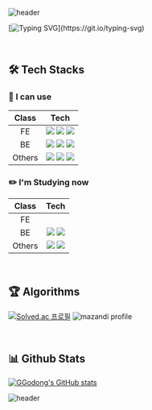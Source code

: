   
![header](https://capsule-render.vercel.app/api?type=waving&color=auto&height=300&section=header&text=GGoDong's%20GITHUB&fontSize=80&animation=fadeIn)

[![Typing SVG](https://readme-typing-svg.demolab.com?font=Noto+Sans+KR&pause=1000&width=435&lines=%EA%B9%80%EB%8F%99%EC%88%98%EC%9D%98+readme%EC%97%90+%EC%98%A4%EC%8B%A0+%EA%B2%83%EC%9D%84+%ED%99%98%EC%98%81%ED%95%A9%EB%8B%88%EB%8B%A4!)](https://git.io/typing-svg)

<br>

  ## 🛠️ Tech Stacks

  ### 🔧 I can use
  |Class|Tech|
  |:---:|:---:|
  |FE|<img src="https://img.shields.io/badge/html5-E34F26?style=for-the-badge&logo=html5&logoColor=white">   <img src="https://img.shields.io/badge/css-1572B6?style=for-the-badge&logo=css3&logoColor=white"> <img src="https://img.shields.io/badge/javascript-F7DF1E?style=for-the-badge&logo=javascript&logoColor=black">|
  |BE|<img src="https://img.shields.io/badge/java-007396?style=for-the-badge&logo=java&logoColor=white">   <img src="https://img.shields.io/badge/python-3776AB?style=for-the-badge&logo=python&logoColor=white">   <img src="https://img.shields.io/badge/django-092E20?style=for-the-badge&logo=django&logoColor=white">|
  |Others|<img src="https://img.shields.io/badge/git-F05032?style=for-the-badge&logo=git&logoColor=white">   <img src="https://img.shields.io/badge/github-181717?style=for-the-badge&logo=github&logoColor=white"> <img src="https://img.shields.io/badge/notion-000000?style=for-the-badge&logo=notion&logoColor=white">|
  ### ✏️ I'm Studying now
  |Class|Tech|
  |:---:|:---:|
  |FE||
  |BE|<img src="https://img.shields.io/badge/docker-2496ED?style=for-the-badge&logo=docker&logoColor=white"> <img src="https://img.shields.io/badge/spring-6DB33F?style=for-the-badge&logo=spring&logoColor=white">|
  |Others| <img src="https://img.shields.io/badge/githubactions-2088FF?style=for-the-badge&logo=githubactions&logoColor=white"> <img src="https://img.shields.io/badge/zapier-FF4F00?style=for-the-badge&logo=zapier&logoColor=white"> |

<br>

## 🏆 Algorithms
  [![Solved.ac
프로필](http://mazassumnida.wtf/api/v2/generate_badge?boj=GGodong)](https://solved.ac/GGodong) ![mazandi profile](http://mazandi.herokuapp.com/api?handle=GGodong&theme=warm)

<br>

## 📊 Github Stats
[![GGodong's GitHub stats](https://github-readme-stats.vercel.app/api?username=GGo-Dong)](https://github.com/anuraghazra/github-readme-stats)

![header](https://capsule-render.vercel.app/api?type=waving&color=auto&height=300&section=footer&text=GGoDong's%20GITHUB&fontSize=80&animation=fadeIn)
